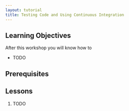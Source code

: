 ```yaml
---
layout: tutorial
title: Testing Code and Using Continuous Integration
---
```


## Learning Objectives

After this workshop you will know how to

* TODO

## Prerequisites


## Lessons

1. TODO
